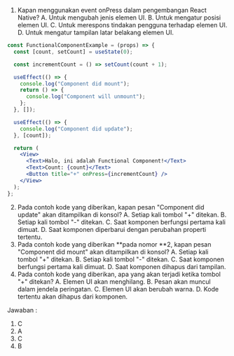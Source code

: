 1. Kapan menggunakan event onPress dalam pengembangan React Native?
   A. Untuk mengubah jenis elemen UI.
   B. Untuk mengatur posisi elemen UI.
   C. Untuk merespons tindakan pengguna terhadap elemen UI.
   D. Untuk mengatur tampilan latar belakang elemen UI.

```jsx
const FunctionalComponentExample = (props) => {
  const [count, setCount] = useState(0);

  const incrementCount = () => setCount(count + 1);

  useEffect(() => {
    console.log("Component did mount");
    return () => {
      console.log("Component will unmount");
    };
  }, []);

  useEffect(() => {
    console.log("Component did update");
  }, [count]);

  return (
    <View>
      <Text>Halo, ini adalah Functional Component!</Text>
      <Text>Count: {count}</Text>
      <Button title="+" onPress={incrementCount} />
    </View>
  );
};
```

2. Pada contoh kode yang diberikan, kapan pesan "Component did update" akan ditampilkan di konsol?
   A. Setiap kali tombol "+" ditekan.
   B. Setiap kali tombol "-" ditekan.
   C. Saat komponen berfungsi pertama kali dimuat.
   D. Saat komponen diperbarui dengan perubahan properti tertentu.
3. Pada contoh kode yang diberikan **pada nomor **2, kapan pesan "Component did mount" akan ditampilkan di konsol?
   A. Setiap kali tombol "+" ditekan.
   B. Setiap kali tombol "-" ditekan.
   C. Saat komponen berfungsi pertama kali dimuat.
   D. Saat komponen dihapus dari tampilan.
4. Pada contoh kode yang diberikan, apa yang akan terjadi ketika tombol "+" ditekan?
   A. Elemen UI akan menghilang.
   B. Pesan akan muncul dalam jendela peringatan.
   C. Elemen UI akan berubah warna.
   D. Kode tertentu akan dihapus dari komponen.

Jawaban :

1. C
2. A
3. C
4. B
